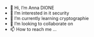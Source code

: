 - 👋 Hi, I’m Anna DIONE
- 👀 I’m interested in it security
- 🌱 I’m currently learning cryptographie
- 💞️ I’m looking to collaborate on 
- 📫 How to reach me ...

<!---
annita-aims/annita-aims is a ✨ special ✨ repository because its `README.md` (this file) appears on your GitHub profile.
You can click the Preview link to take a look at your changes.
--->

